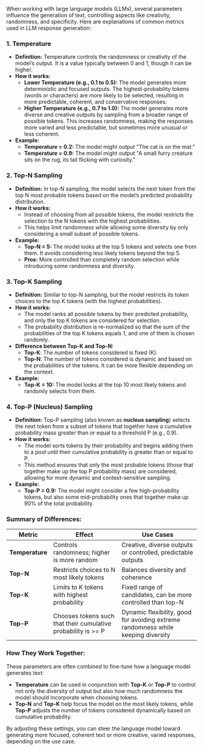 When working with large language models (LLMs), several parameters influence the generation of text, controlling aspects like creativity, randomness, and specificity. Here are explanations of common metrics used in LLM response generation:

### 1. **Temperature**
   - **Definition:** Temperature controls the randomness or creativity of the model’s output. It is a value typically between 0 and 1, though it can be higher.
   - **How it works:**
     - **Lower Temperature (e.g., 0.1 to 0.5):** The model generates more deterministic and focused outputs. The highest-probability tokens (words or characters) are more likely to be selected, resulting in more predictable, coherent, and conservative responses.
     - **Higher Temperature (e.g., 0.7 to 1.0):** The model generates more diverse and creative outputs by sampling from a broader range of possible tokens. This increases randomness, making the responses more varied and less predictable, but sometimes more unusual or less coherent.
   - **Example:** 
     - **Temperature = 0.2:** The model might output "The cat is on the mat."
     - **Temperature = 0.9:** The model might output "A small furry creature sits on the rug, its tail flicking with curiosity."

### 2. **Top-N Sampling**
   - **Definition:** In top-N sampling, the model selects the next token from the top N most probable tokens based on the model’s predicted probability distribution.
   - **How it works:**
     - Instead of choosing from all possible tokens, the model restricts the selection to the N tokens with the highest probabilities.
     - This helps limit randomness while allowing some diversity by only considering a small subset of possible tokens.
   - **Example:**
     - **Top-N = 5:** The model looks at the top 5 tokens and selects one from them. It avoids considering less likely tokens beyond the top 5.
     - **Pros:** More controlled than completely random selection while introducing some randomness and diversity.

### 3. **Top-K Sampling**
   - **Definition:** Similar to top-N sampling, but the model restricts its token choices to the top K tokens (with the highest probabilities).
   - **How it works:**
     - The model ranks all possible tokens by their predicted probability, and only the top K tokens are considered for selection.
     - The probability distribution is re-normalized so that the sum of the probabilities of the top K tokens equals 1, and one of them is chosen randomly.
   - **Difference between Top-K and Top-N:** 
     - **Top-K**: The number of tokens considered is fixed (K).
     - **Top-N**: The number of tokens considered is dynamic and based on the probabilities of the tokens. It can be more flexible depending on the context.
   - **Example:**
     - **Top-K = 10:** The model looks at the top 10 most likely tokens and randomly selects from them.

### 4. **Top-P (Nucleus) Sampling**
   - **Definition:** Top-P sampling (also known as **nucleus sampling**) selects the next token from a subset of tokens that together have a cumulative probability mass greater than or equal to a threshold P (e.g., 0.9).
   - **How it works:**
     - The model sorts tokens by their probability and begins adding them to a pool until their cumulative probability is greater than or equal to P.
     - This method ensures that only the most probable tokens (those that together make up the top P probability mass) are considered, allowing for more dynamic and context-sensitive sampling.
   - **Example:** 
     - **Top-P = 0.9:** The model might consider a few high-probability tokens, but also some mid-probability ones that together make up 90% of the total probability.

### Summary of Differences:
| Metric       | Effect                         | Use Cases                                    |
|--------------|--------------------------------|----------------------------------------------|
| **Temperature** | Controls randomness; higher is more random | Creative, diverse outputs or controlled, predictable outputs |
| **Top-N**     | Restricts choices to N most likely tokens | Balances diversity and coherence |
| **Top-K**     | Limits to K tokens with highest probability | Fixed range of candidates, can be more controlled than top-N |
| **Top-P**     | Chooses tokens such that their cumulative probability is >= P | Dynamic flexibility, good for avoiding extreme randomness while keeping diversity |

### How They Work Together:
These parameters are often combined to fine-tune how a language model generates text:
- **Temperature** can be used in conjunction with **Top-K** or **Top-P** to control not only the diversity of output but also how much randomness the model should incorporate when choosing tokens.
- **Top-N** and **Top-K** help focus the model on the most likely tokens, while **Top-P** adjusts the number of tokens considered dynamically based on cumulative probability.

By adjusting these settings, you can steer the language model toward generating more focused, coherent text or more creative, varied responses, depending on the use case.